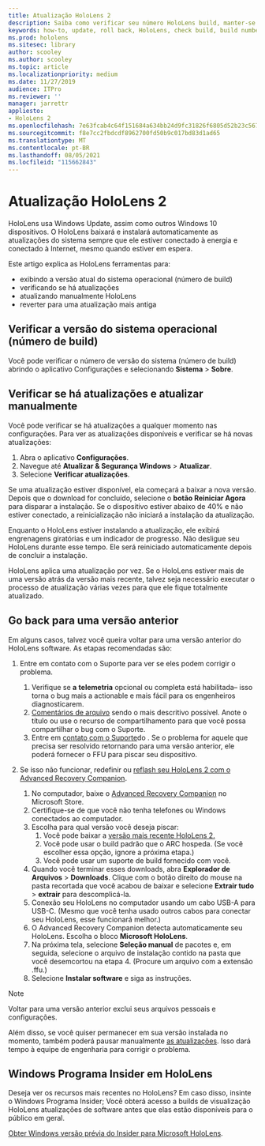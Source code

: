 ```yaml
---
title: Atualização HoloLens 2
description: Saiba como verificar seu número HoloLens build, manter-se atualizado com as atualizações do dispositivo, ingressar no Programa Insiders e reverter atualizações.
keywords: how-to, update, roll back, HoloLens, check build, build number
ms.prod: hololens
ms.sitesec: library
author: scooley
ms.author: scooley
ms.topic: article
ms.localizationpriority: medium
ms.date: 11/27/2019
audience: ITPro
ms.reviewer: ''
manager: jarrettr
appliesto:
- HoloLens 2
ms.openlocfilehash: 7e63fcab4c64f151684a634bb24d9fc31826f6805d52b23c5672add0b6269430
ms.sourcegitcommit: f8e7cc2fbdcdf8962700fd50b9c017bd83d1ad65
ms.translationtype: MT
ms.contentlocale: pt-BR
ms.lasthandoff: 08/05/2021
ms.locfileid: "115662843"
---
```

# <a name="update-hololens-2"></a>Atualização HoloLens 2

HoloLens usa Windows Update, assim como outros Windows 10 dispositivos. O HoloLens baixará e instalará automaticamente as atualizações do sistema sempre que ele estiver conectado à energia e conectado à Internet, mesmo quando estiver em espera.

Este artigo explica as HoloLens ferramentas para:

- exibindo a versão atual do sistema operacional (número de build)
- verificando se há atualizações
- atualizando manualmente HoloLens
- reverter para uma atualização mais antiga

## <a name="check-your-operating-system-version-build-number"></a>Verificar a versão do sistema operacional (número de build)

Você pode verificar o número de versão do sistema (número de build) abrindo o aplicativo Configurações e selecionando **Sistema**  >  **Sobre**.

## <a name="check-for-updates-and-manually-update"></a>Verificar se há atualizações e atualizar manualmente

Você pode verificar se há atualizações a qualquer momento nas configurações.  Para ver as atualizações disponíveis e verificar se há novas atualizações:

1. Abra o aplicativo **Configurações**.
1. Navegue até **Atualizar & Segurança Windows**  >  **Atualizar**.
1. Selecione **Verificar atualizações**.

Se uma atualização estiver disponível, ela começará a baixar a nova versão. Depois que o download for concluído, selecione o **botão Reiniciar Agora** para disparar a instalação. Se o dispositivo estiver abaixo de 40% e não estiver conectado, a reinicialização não iniciará a instalação da atualização.

Enquanto o HoloLens estiver instalando a atualização, ele exibirá engrenagens giratórias e um indicador de progresso. Não desligue seu HoloLens durante esse tempo. Ele será reiniciado automaticamente depois de concluir a instalação.

HoloLens aplica uma atualização por vez.  Se o HoloLens estiver mais de uma versão atrás da versão mais recente, talvez seja necessário executar o processo de atualização várias vezes para que ele fique totalmente atualizado.

## <a name="go-back-to-a-previous-version"></a>Go back para uma versão anterior

Em alguns casos, talvez você queira voltar para uma versão anterior do HoloLens software. As etapas recomendadas são:

1. Entre em contato com o Suporte para ver se eles podem corrigir o problema.
    1. Verifique se **a** **telemetria** opcional ou completa está habilitada– isso torna o bug mais a actionable e mais fácil para os engenheiros diagnosticarem.
    1. [Comentários de arquivo](hololens-feedback.md) sendo o mais descritivo possível. Anote o título ou use o recurso de compartilhamento para que você possa compartilhar o bug com o Suporte.
    1. Entre em [contato com o Suporte](https://aka.ms/hlsupport)do . Se o problema for aquele que precisa ser resolvido retornando para uma versão anterior, ele poderá fornecer o FFU para piscar seu dispositivo.

1. Se isso não funcionar, redefinir ou [reflash seu HoloLens 2 com o Advanced Recovery Companion](hololens-recovery.md).
    1. No computador, baixe o [Advanced Recovery Companion](https://www.microsoft.com/p/advanced-recovery-companion/9p74z35sfrs8?activetab=pivot:overviewtab) no Microsoft Store.
    1. Certifique-se de que você não tenha telefones ou Windows conectados ao computador.
    1. Escolha para qual versão você deseja piscar:
        1. Você pode baixar a [versão mais recente HoloLens 2.](https://aka.ms/hololens2download)
        1. Você pode usar o build padrão que o ARC hospeda. (Se você escolher essa opção, ignore a próxima etapa.)
        1. Você pode usar um suporte de build fornecido com você.
    1. Quando você terminar esses downloads, abra **Explorador de Arquivos**  >  **Downloads**. Clique com o botão direito do mouse na pasta recortada que você acabou de baixar e selecione **Extrair tudo**  >  **extrair** para descomplicá-la.
    1. Conexão seu HoloLens no computador usando um cabo USB-A para USB-C. (Mesmo que você tenha usado outros cabos para conectar seu HoloLens, esse funcionará melhor.)
    1. O Advanced Recovery Companion detecta automaticamente seu HoloLens. Escolha o bloco **Microsoft HoloLens**.
    1. Na próxima tela, selecione **Seleção manual** de pacotes e, em seguida, selecione o arquivo de instalação contido na pasta que você desemcortou na etapa 4. (Procure um arquivo com a extensão .ffu.)
    1. Selecione **Instalar software** e siga as instruções.

> [!NOTE]
> Voltar para uma versão anterior exclui seus arquivos pessoais e configurações.

Além disso, se você quiser permanecer em sua versão instalada no momento, também poderá pausar manualmente [as atualizações](hololens-updates.md#pause-updates-via-device). Isso dará tempo à equipe de engenharia para corrigir o problema.

## <a name="windows-insider-program-on-hololens"></a>Windows Programa Insider em HoloLens

Deseja ver os recursos mais recentes no HoloLens?  Em caso disso, insinte o Windows Programa Insider; Você obterá acesso a builds de visualização HoloLens atualizações de software antes que elas estão disponíveis para o público em geral.

[Obter Windows versão prévia do Insider para Microsoft HoloLens](hololens-insider.md).
